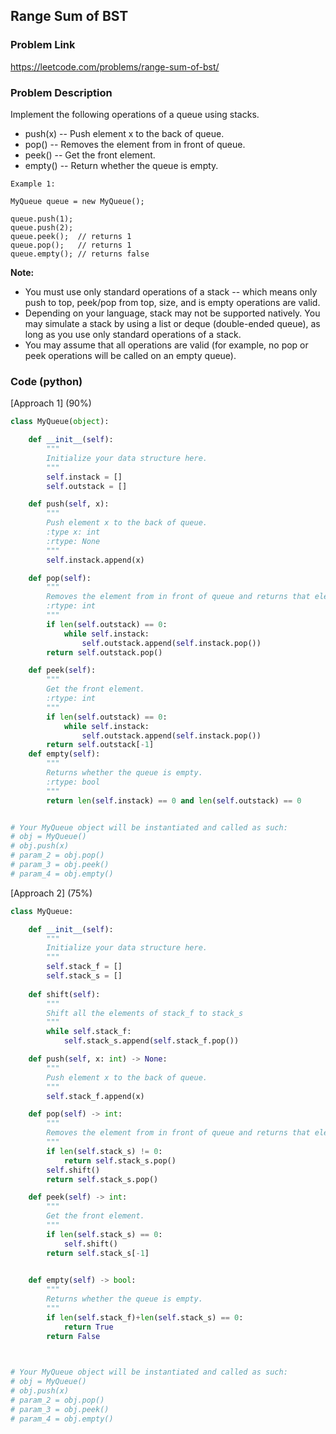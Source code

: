 ## Range Sum of BST

### Problem Link

https://leetcode.com/problems/range-sum-of-bst/

### Problem Description 

Implement the following operations of a queue using stacks.

* push(x) -- Push element x to the back of queue.
* pop() -- Removes the element from in front of queue.
* peek() -- Get the front element.
* empty() -- Return whether the queue is empty.


```
Example 1:

MyQueue queue = new MyQueue();

queue.push(1);
queue.push(2);  
queue.peek();  // returns 1
queue.pop();   // returns 1
queue.empty(); // returns false

```

**Note:**

* You must use only standard operations of a stack -- which means only push to top, peek/pop from top, size, and is empty operations are valid.
* Depending on your language, stack may not be supported natively. You may simulate a stack by using a list or deque (double-ended queue), as long as you use only standard operations of a stack.
* You may assume that all operations are valid (for example, no pop or peek operations will be called on an empty queue).

### Code (python)

[Approach 1] (90%)

```python
class MyQueue(object):

    def __init__(self):
        """
        Initialize your data structure here.
        """
        self.instack = []
        self.outstack = []

    def push(self, x):
        """
        Push element x to the back of queue.
        :type x: int
        :rtype: None
        """
        self.instack.append(x)

    def pop(self):
        """
        Removes the element from in front of queue and returns that element.
        :rtype: int
        """
        if len(self.outstack) == 0:
            while self.instack:
                self.outstack.append(self.instack.pop())
        return self.outstack.pop()

    def peek(self):
        """
        Get the front element.
        :rtype: int
        """
        if len(self.outstack) == 0:
            while self.instack:
                self.outstack.append(self.instack.pop())
        return self.outstack[-1]
    def empty(self):
        """
        Returns whether the queue is empty.
        :rtype: bool
        """
        return len(self.instack) == 0 and len(self.outstack) == 0


# Your MyQueue object will be instantiated and called as such:
# obj = MyQueue()
# obj.push(x)
# param_2 = obj.pop()
# param_3 = obj.peek()
# param_4 = obj.empty() 
```

[Approach 2] (75%)

```python
class MyQueue:

    def __init__(self):
        """
        Initialize your data structure here.
        """
        self.stack_f = []
        self.stack_s = []
        
    def shift(self):
        """
		Shift all the elements of stack_f to stack_s
		"""
        while self.stack_f:
            self.stack_s.append(self.stack_f.pop())

    def push(self, x: int) -> None:
        """
        Push element x to the back of queue.
        """
        self.stack_f.append(x)

    def pop(self) -> int:
        """
        Removes the element from in front of queue and returns that element.
        """
        if len(self.stack_s) != 0:
            return self.stack_s.pop()
        self.shift()
        return self.stack_s.pop()

    def peek(self) -> int:
        """
        Get the front element.
        """
        if len(self.stack_s) == 0:
            self.shift()
        return self.stack_s[-1]
        

    def empty(self) -> bool:
        """
        Returns whether the queue is empty.
        """
        if len(self.stack_f)+len(self.stack_s) == 0:
            return True
        return False
        


# Your MyQueue object will be instantiated and called as such:
# obj = MyQueue()
# obj.push(x)
# param_2 = obj.pop()
# param_3 = obj.peek()
# param_4 = obj.empty()
```